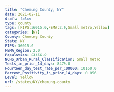 ```yaml
---
title: "Chemung County, NY"
date: 2021-02-11
draft: false
type: county
tags: [FIPS:36015.0,FEMA:2.0,Small metro,Yellow]
categories: [NY]
County: Chemung County
State: NY
FIPS: 36015.0
FEMA_Region: 2.0
Population: 83456.0
NCHS_Urban_Rural_Classification: Small metro
Tests_in_prior_14_days: 8479.0
Fourteen_day_test_rate_per_100000: 10160.0
Percent_Positivity_in_prior_14_days: 0.056
Level: Yellow
url: /states/NY/chemung-county
---
```




